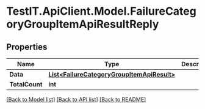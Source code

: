 # TestIT.ApiClient.Model.FailureCategoryGroupItemApiResultReply

## Properties

Name | Type | Description | Notes
------------ | ------------- | ------------- | -------------
**Data** | [**List&lt;FailureCategoryGroupItemApiResult&gt;**](FailureCategoryGroupItemApiResult.md) |  | 
**TotalCount** | **int** |  | 

[[Back to Model list]](../README.md#documentation-for-models) [[Back to API list]](../README.md#documentation-for-api-endpoints) [[Back to README]](../README.md)

